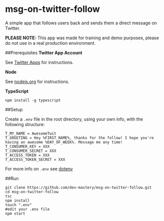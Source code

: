 # msg-on-twitter-follow

A simple app that follows users back and sends them a direct message on Twitter.

**PLEASE NOTE:** This app was made for training and demo purposes, please do not use in a real production environment.

##Prerequisites
**Twitter App Account**

See [Twitter Apps](http://apps.twitter.com) for instructions.

**Node**

See [nodejs.org](https://nodejs.org) for instructions.

**TypeScript**

`npm install -g typescript`

##Setup

Create a `.env` file in the root directory, using your own info, with the following structure:

    T_MY_NAME = AwesomeTwit
    T_GREETING = Hey %FIRST_NAME%, thanks for the follow! I hope you're having an awesome %DAY_OF_WEEK%. Message me any time!
    T_CONSUMER_KEY = XXX
    T_CONSUMER_SECRET = XXX
    T_ACCESS_TOKEN = XXX
    T_ACCESS_TOKEN_SECRET = XXX

For more info on `.env` see [dotenv](https://www.npmjs.com/package/dotenv)

##Run

    git clone https://github.com/dev-mastery/msg-on-twitter-follow.git
    cd msg-on-twitter-follow
    tsc
    npm install
    touch ".env"
    #edit your .env file
    npm start